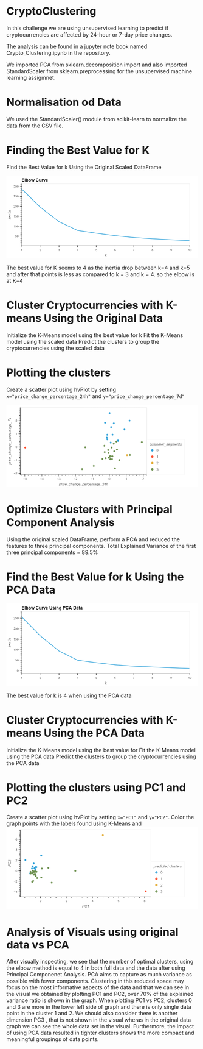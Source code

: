 # CryptoClustering

In this challenge we are using unsupervised learning to predict if cryptocurrencies are affected by 24-hour or 7-day price changes.

The analysis can be found in a jupyter note book named Crypto_Clustering.ipynb in the repository.

We imported PCA from sklearn.decomposition import  and also
imported StandardScaler from sklearn.preprocessing for the unsupervised machine learning assigmnet.

# Normalisation od Data
We used  the StandardScaler() module from scikit-learn to normalize the data from the CSV file.
# Finding the Best Value for K
Find the Best Value for k Using the Original Scaled DataFrame

![Alt text](<Elbow Curve_.png>)

The best value for K seems to 4 as the inertia drop between k=4 and k=5 and after that points is less as compared to k = 3 and k = 4. so the elbow is at K=4

# Cluster Cryptocurrencies with K-means Using the Original Data
 Initialize the K-Means model using the best value for k
 Fit the K-Means model using the scaled data
 Predict the clusters to group the cryptocurrencies using the scaled data
# Plotting the clusters
Create a scatter plot using hvPlot by setting 
`x="price_change_percentage_24h"` and `y="price_change_percentage_7d"`


![Alt text](<scatter 1.png>)

# Optimize Clusters with Principal Component Analysis

Using the original scaled DataFrame, perform a PCA and reduced the features to three principal components.
Total Explained Variance of the first three principal components = 89.5%

# Find the Best Value for k Using the PCA Data

![Alt text](<elbow pca.png>)

The best value for k is 4 when using the PCA data
# Cluster Cryptocurrencies with K-means Using the PCA Data
Initialize the K-Means model using the best value for Fit the K-Means model using the PCA data
Predict the clusters to group the cryptocurrencies using the PCA data
# Plotting the clusters using PC1 and PC2
 Create a scatter plot using hvPlot by setting 
`x="PC1"` and `y="PC2"`. 
 Color the graph points with the labels found using K-Means and 
![Alt text](<pca scatter.png>)

# Analysis of Visuals using original data vs PCA
After visually inspecting, we see that the number of optimal clusters, using the elbow method is equal to 4 in both full data and the data after using Principal Componenet Analysis. PCA aims to capture as much variance as possible with fewer components. Clustering in this reduced space may focus on the most informative aspects of the data and that we can see in the visual we obtained by plotting PC1 and PC2, over 70% of the explained variance ratio is shown in the graph. When plotting PC1 vs PC2, clusters 0 and 3 are more in the lower left side of graph and there is only single data point in the cluster 1 and 2. We should also consider there is another dimension PC3 , that is not shown in the visual wheras in the original data graph we can see the whole data set in the visual. Furthermore, the impact of using PCA data resulted in tighter clusters shows the more compact and meaningful groupings of data points.


